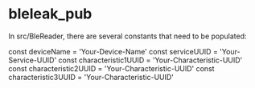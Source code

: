 # bleleak_pub

In src/BleReader, there are several constants that need to be populated:

const deviceName = 'Your-Device-Name'
const serviceUUID = 'Your-Service-UUID'
const characteristic1UUID = 'Your-Characteristic-UUID'
const characteristic2UUID = 'Your-Characteristic-UUID'
const characteristic3UUID = 'Your-Characteristic-UUID'

